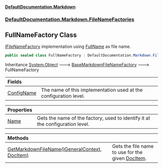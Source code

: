 #### [DefaultDocumentation\.Markdown](../../../../index.md 'index')
### [DefaultDocumentation\.Markdown\.FileNameFactories](../../../../index.md#DefaultDocumentation.Markdown.FileNameFactories 'DefaultDocumentation\.Markdown\.FileNameFactories')

## FullNameFactory Class

[IFileNameFactory](https://github.com/Doraku/DefaultDocumentation/blob/master/documentation/api/DefaultDocumentation/Api/IFileNameFactory/index.md 'DefaultDocumentation\.Api\.IFileNameFactory') implementation using [FullName](https://github.com/Doraku/DefaultDocumentation/blob/master/documentation/api/DefaultDocumentation/Models/DocItem/FullName.md 'DefaultDocumentation\.Models\.DocItem\.FullName') as file name\.

```csharp
public sealed class FullNameFactory : DefaultDocumentation.Markdown.FileNameFactories.BaseMarkdownFileNameFactory
```

Inheritance [System\.Object](https://docs.microsoft.com/en-us/dotnet/api/System.Object 'System\.Object') &#129106; [BaseMarkdownFileNameFactory](../BaseMarkdownFileNameFactory/index.md 'DefaultDocumentation\.Markdown\.FileNameFactories\.BaseMarkdownFileNameFactory') &#129106; FullNameFactory

| Fields | |
| :--- | :--- |
| [ConfigName](ConfigName.md 'DefaultDocumentation\.Markdown\.FileNameFactories\.FullNameFactory\.ConfigName') | The name of this implementation used at the configuration level\. |

| Properties | |
| :--- | :--- |
| [Name](Name.md 'DefaultDocumentation\.Markdown\.FileNameFactories\.FullNameFactory\.Name') | Gets the name of the factory, used to identify it at the configuration level\. |

| Methods | |
| :--- | :--- |
| [GetMarkdownFileName\(IGeneralContext, DocItem\)](GetMarkdownFileName(IGeneralContext,DocItem).md 'DefaultDocumentation\.Markdown\.FileNameFactories\.FullNameFactory\.GetMarkdownFileName\(DefaultDocumentation\.IGeneralContext, DefaultDocumentation\.Models\.DocItem\)') | Gets the file name to use for the given [DocItem](https://github.com/Doraku/DefaultDocumentation/blob/master/documentation/api/DefaultDocumentation/Models/DocItem/index.md 'DefaultDocumentation\.Models\.DocItem')\. |

